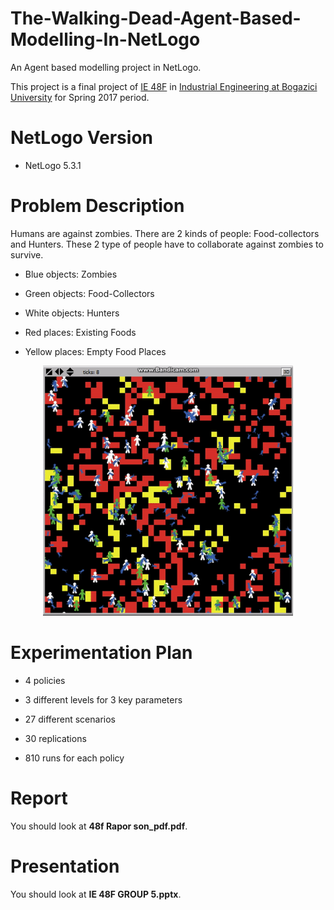 # The-Walking-Dead-Agent-Based-Modelling-In-NetLogo

An Agent based modelling project in NetLogo.

This project is a final project of [IE 48F](http://www.ie.boun.edu.tr/?q=tr/dersler/ie-48f-agent-based-modeling-and-simulation) in [Industrial Engineering at Bogazici University](http://www.ie.boun.edu.tr/) for Spring 2017 period.

# NetLogo Version

- NetLogo 5.3.1

# Problem Description

Humans are against zombies. There are 2 kinds of people: Food-collectors and Hunters. These 2 type of people have to collaborate against
zombies to survive.

- Blue objects: Zombies

- Green objects: Food-Collectors

- White objects: Hunters

- Red places: Existing Foods

- Yellow places: Empty Food Places

<p align="center">
  <img width="400" height="400" src="https://github.com/MuhammedBuyukkinaci/The-Walking-Dead-Agent-Based-Modelling-In-NetLogo/blob/master/pictures/ezgif-2-7e86ef32c2.gif">
</p>

# Experimentation Plan

- 4 policies

- 3 different levels for 3 key parameters

- 27 different scenarios

- 30 replications

- 810 runs for each policy

# Report

You should look at **48f Rapor son_pdf.pdf**.

# Presentation

You should look at **IE 48F GROUP 5.pptx**.


